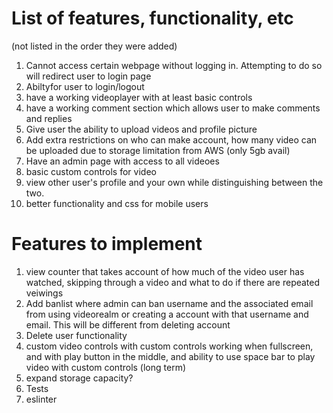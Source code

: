 # List of features, functionality, etc
(not listed in the order they were added)

1. Cannot access certain webpage without logging in. Attempting to do so will redirect user to login page
2. Abiltyfor user to login/logout
3. have a working videoplayer with at least basic controls
4. have a working comment section which allows user to make comments and replies
5. Give user the ability to upload videos and profile picture
6. Add extra restrictions on who can make account, how many video can be uploaded due to storage limitation from AWS (only 5gb avail)
7. Have an admin page with access to all videoes
8. basic custom controls for video
9. view other user's profile and your own while distinguishing between the two.
10. better functionality and css for mobile users 
# Features to implement

1. view counter that takes account of how much of the video user has watched, skipping through a video and what to do 
   if there are repeated veiwings
2. Add banlist where admin can ban username and the associated email from using videorealm or creating a account with that username 
   and email. This will be different from deleting account 
3. Delete user functionality
5. custom video controls with custom controls working when fullscreen, and with play button in the middle, and ability
   to use space bar to play video with custom controls (long term)
6. expand storage capacity?
7. Tests
8. eslinter

